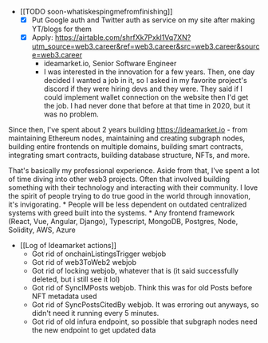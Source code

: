   * [[TODO soon-whatiskespingmefromfinishing]]
    * [x] Put Google auth and Twitter auth as service on my site after making YT/blogs for them
    * [x] Apply: https://airtable.com/shrfXk7Pxkl1Vq7XN?utm_source=web3.career&ref=web3.career&src=web3.career&source=web3.career
      * ideamarket.io, Senior Software Engineer
      * I was interested in the innovation for a few years. Then, one day decided I wanted a job in it, so I asked in my favorite project's discord if they were hiring devs and they were. They said if I could implement wallet connection on the website then I'd get the job. I had never done that before at that time in 2020, but it was no problem. 

Since then, I've spent about 2 years building https://ideamarket.io - from maintaining Ethereum nodes, maintaining and creating subgraph nodes, building entire frontends on multiple domains, building smart contracts, integrating smart contracts, building database structure, NFTs, and more.

That's basically my professional experience. Aside from that, I've spent a lot of time diving into other web3 projects. Often that involved building something with their technology and interacting with their community. I love the spirit of people trying to do true good in the world through innovation, it's invigorating.
      * People will be less dependent on outdated centralized systems with greed built into the systems.
      * Any frontend framework (React, Vue, Angular, Django), Typescript, MongoDB, Postgres, Node, Solidity, AWS, Azure
  * [[Log of Ideamarket actions]]
    * Got rid of onchainListingsTrigger webjob
    * Got rid of web3ToWeb2 webjob
    * Got rid of locking webjob, whatever that is (it said successfully deleted, but i still see it lol)
    * Got rid of SyncIMPosts webjob. Think this was for old Posts before NFT metadata used
    * Got rid of SyncPostsCitedBy webjob. It was erroring out anyways, so didn't need it running every 5 minutes.
    * Got rid of old infura endpoint, so possible that subgraph nodes need the new endpoint to get updated data
